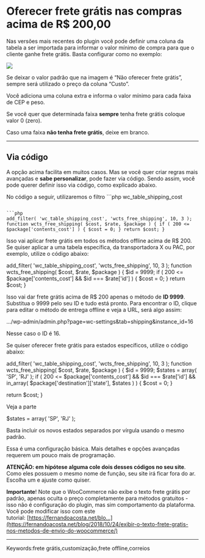 # Oferecer frete grátis nas compras acima de R$ 200,00

Nas versões mais recentes do plugin você pode definir uma coluna da tabela a ser importada para informar o valor mínimo de compra para que o cliente ganhe frete grátis. Basta configurar como no exemplo:

[![](https://s3-eu-west-1.amazonaws.com/cdn.supporthero.io/article/2624/f395e8eb-4e41-4b49-89ff-eb8f00e99347.png)](https://s3-eu-west-1.amazonaws.com/cdn.supporthero.io/article/2624/f395e8eb-4e41-4b49-89ff-eb8f00e99347.png)

Se deixar o valor padrão que na imagem é “Não oferecer frete grátis”, sempre será utilizado o preço da coluna “Custo”.

Você adiciona uma coluna extra e informa o valor mínimo para cada faixa de CEP e peso.

Se você quer que determinada faixa **sempre** tenha frete grátis coloque valor 0 (zero).

Caso uma faixa **não tenha frete grátis**, deixe em branco.

___

## Via código

A opção acima facilita em muitos casos. Mas se você quer criar regras mais avançadas e **sabe personalizar**, pode fazer via código. Sendo assim, você pode querer definir isso via código, como explicado abaixo.

No código a seguir, utilizaremos o filtro ```php
wc_table_shipping_cost
``` para oferecer frete grátis em compras acima de R$ 200,00. Utilizando este filtro você consegue fazer qualquer tipo de mudanças que precise no custo do frete definido na tabela.

```php
add_filter( 'wc_table_shipping_cost', 'wcts_free_shipping', 10, 3 ); function wcts_free_shipping( $cost, $rate, $package ) { if ( 200 <= $package['contents_cost'] ) { $cost = 0; } return $cost; }
```

Isso vai aplicar frete grátis em todos os métodos offline acima de R$ 200. Se quiser aplicar a uma tabela específica, da transportadora X ou PAC, por exemplo, utilize o código abaixo:

add\_filter( 'wc\_table\_shipping\_cost', 'wcts\_free\_shipping', 10, 3 );
function wcts\_free\_shipping( $cost, $rate, $package ) {
  $id = 9999;
  if ( 200 <= $package\['contents\_cost'\] && $id === $rate\['id'\] ) {
    $cost = 0;
  }
  return $cost;
}

Isso vai dar frete grátis acima de R$ 200 apenas o método de **ID 9999**. Substitua o 9999 pelo seu ID e tudo está pronto. Para encontrar o ID, clique para editar o método de entrega offline e veja a URL, será algo assim:

.../wp-admin/admin.php?page=wc-settings&tab=shipping&instance\_id=16

Nesse caso o ID é 16.  

Se quiser oferecer frete grátis para estados específicos, utilize o código abaixo:

add\_filter( 'wc\_table\_shipping\_cost', 'wcts\_free\_shipping', 10, 3 );
function wcts\_free\_shipping( $cost, $rate, $package ) {
  $id     = 9999;
  $states = array( 'SP', 'RJ' );
  if ( 200 <= $package\['contents\_cost'\] && $id === $rate\['id'\] && in\_array( $package\['destination'\]\['state'\], $states ) ) {
    $cost = 0;
  }
  
  return $cost;
}

Veja a parte 

  $states = array( 'SP', 'RJ' );

Basta incluir os novos estados separados por vírgula usando o mesmo padrão.

Essa é uma configuração básica. Mais detalhes e opções avançadas requerem um pouco mais de programação.

**ATENÇÃO: em hipótese alguma cole dois desses códigos no seu site**. Como eles possuem o mesmo nome de função, seu site irá ficar fora do ar. Escolha um e ajuste como quiser.  

**Importante**! Note que o WooCommerce não exibe o texto frete grátis por padrão, apenas oculta o preço completamente para métodos gratuitos - isso não é configuração do plugin, mas sim comportamento da plataforma. Você pode modificar isso com este tutorial: [https://fernandoacosta.net/blo...](https://fernandoacosta.net/blog/2018/10/24/exibir-o-texto-frete-gratis-nos-metodos-de-envio-do-woocommerce/)

___

Keywords:frete grátis,customização,frete offline,correios